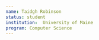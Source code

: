 ```yaml
---
name: Taidgh Robinson 
status: student 
institution:  University of Maine
program: Computer Science
---
```

